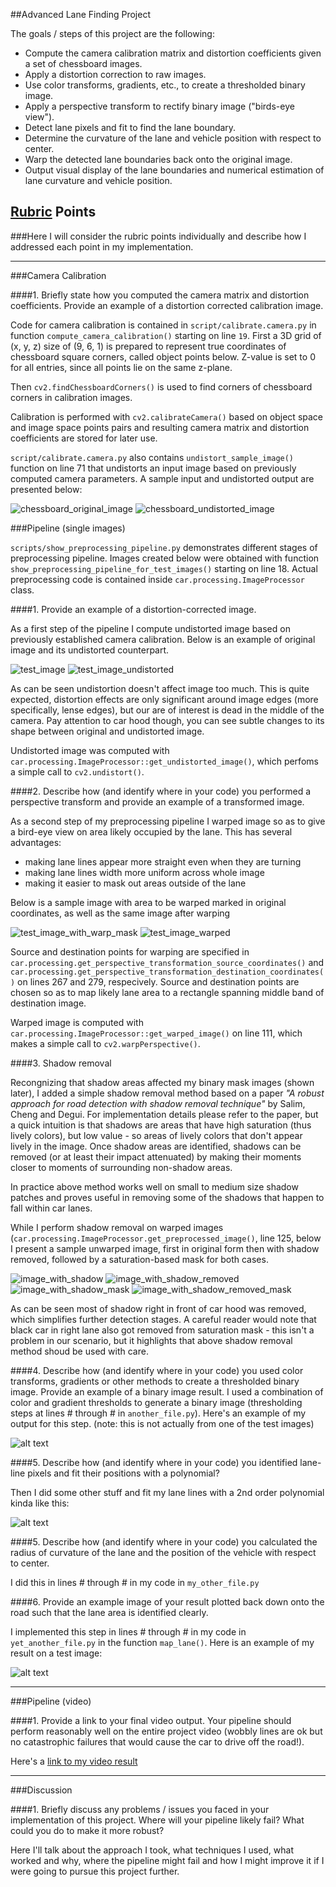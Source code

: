 ##Advanced Lane Finding Project

The goals / steps of this project are the following:

* Compute the camera calibration matrix and distortion coefficients given a set of chessboard images.
* Apply a distortion correction to raw images.
* Use color transforms, gradients, etc., to create a thresholded binary image.
* Apply a perspective transform to rectify binary image ("birds-eye view").
* Detect lane pixels and fit to find the lane boundary.
* Determine the curvature of the lane and vehicle position with respect to center.
* Warp the detected lane boundaries back onto the original image.
* Output visual display of the lane boundaries and numerical estimation of lane curvature and vehicle position.

[//]: # (Image References)

[image1]: ./examples/undistort_output.png "Undistorted"
[image2]: ./test_images/test1.jpg "Road Transformed"
[image3]: ./examples/binary_combo_example.jpg "Binary Example"
[image4]: ./examples/warped_straight_lines.jpg "Warp Example"
[image5]: ./examples/color_fit_lines.jpg "Fit Visual"
[image6]: ./examples/example_output.jpg "Output"
[video1]: ./project_video.mp4 "Video"

[chessboard_original_image]: ./writeup_images/chessboard_original_image.jpeg
[chessboard_undistorted_image]: ./writeup_images/chessboard_undistorted_image.jpeg
[test_image]: ./writeup_images/test_image.jpg
[test_image_undistorted]: ./writeup_images/test_image_undistorted.jpg
[test_image_with_warp_mask]: ./writeup_images/test_image_with_warp_mask.jpg
[test_image_warped]: ./writeup_images/test_image_warped.jpg
[image_with_shadow]: ./writeup_images/image_with_shadow.jpeg
[image_with_shadow_removed]: ./writeup_images/image_with_shadow_removed.jpeg
[image_with_shadow_mask]: ./writeup_images/image_with_shadow_mask.jpeg
[image_with_shadow_removed_mask]: ./writeup_images/image_with_shadow_removed_mask.jpeg

## [Rubric](https://review.udacity.com/#!/rubrics/571/view) Points
###Here I will consider the rubric points individually and describe how I addressed each point in my implementation.  

---
###Camera Calibration

####1. Briefly state how you computed the camera matrix and distortion coefficients. Provide an example of a distortion corrected calibration image.

Code for camera calibration is contained in `script/calibrate.camera.py` in function `compute_camera_calibration()` starting on line `19`. First a 3D grid of (x, y, z) size of (9, 6, 1) is prepared to represent true coordinates of chessboard square corners, called object points below. Z-value is set to 0 for all entries, since all points lie on the same z-plane.

Then `cv2.findChessboardCorners()` is used to find corners of chessboard corners in calibration images.

Calibration is performed with `cv2.calibrateCamera()` based on object space and image space points pairs and resulting camera matrix and distortion coefficients are stored for later use.

`script/calibrate.camera.py` also contains `undistort_sample_image()` function on line 71 that undistorts an input image based on previously computed camera parameters. A sample input and undistorted output are presented below:

![chessboard_original_image] ![chessboard_undistorted_image]

###Pipeline (single images)

`scripts/show_preprocessing_pipeline.py` demonstrates different stages of preprocessing pipeline.
Images created below were obtained with function `show_preprocessing_pipeline_for_test_images()` starting on line 18. Actual preprocessing code is contained inside `car.processing.ImageProcessor` class.

####1. Provide an example of a distortion-corrected image.

As a first step of the pipeline I compute undistorted image based on previously established camera calibration. Below is an example of original image and its undistorted counterpart.

![test_image] ![test_image_undistorted]

As can be seen undistortion doesn't affect image too much. This is quite expected, distortion effects are only significant around image edges (more specifically, lense edges), but our are of interest is dead in the middle of the camera. Pay attention to car hood though, you can see subtle changes to its shape between original and undistorted image.

Undistorted image was computed with `car.processing.ImageProcessor::get_undistorted_image()`, which perfoms a simple call to `cv2.undistort()`.


####2. Describe how (and identify where in your code) you performed a perspective transform and provide an example of a transformed image.

As a second step of my preprocessing pipeline I warped image so as to give a bird-eye view on area likely occupied by the lane. This has several advantages:  
- making lane lines appear more straight even when they are turning
- making lane lines width more uniform across whole image  
- making it easier to mask out areas outside of the lane

Below is a sample image with area to be warped marked in original coordinates, as well as the same image after warping

![test_image_with_warp_mask] ![test_image_warped]

Source and destination points for warping are specified in `car.processing.get_perspective_transformation_source_coordinates()` and `car.processing.get_perspective_transformation_destination_coordinates()` on lines 267 and 279, respecively. Source and destination points are chosen so as to map likely lane area to a rectangle spanning middle band of destination image.

Warped image is computed with `car.processing.ImageProcessor::get_warped_image()` on line 111, which makes a simple call to `cv2.warpPerspective()`.

####3. Shadow removal

Recongnizing that shadow areas affected my binary mask images (shown later), I added a simple shadow removal method based on a paper *"A robust approach for road detection with shadow removal technique"* by Salim, Cheng and Degui. For implementation details please refer to the paper, but a quick intuition is that shadows are areas that have high saturation (thus lively colors), but low value - so areas of lively colors that don't appear lively in the image. Once shadow areas are identified, shadows can be removed (or at least their impact attenuated) by making their moments closer to moments of surrounding non-shadow areas.

In practice above method works well on small to medium size shadow patches and proves useful in removing some of the shadows that happen to fall within car lanes.

While I perform shadow removal on warped images (`car.processing.ImageProcessor.get_preprocessed_image()`, line 125, below I present a sample unwarped image, first in original form then with shadow removed, followed by a saturation-based mask for both cases.

![image_with_shadow] 
![image_with_shadow_removed]
![image_with_shadow_mask]
![image_with_shadow_removed_mask]

As can be seen most of shadow right in front of car hood was removed, which simplifies further detection stages. A careful reader would note that black car in right lane also got removed from saturation mask - this isn't a problem in our scenario, but it highlights that above shadow removal method shoud be used with care.

####4. Describe how (and identify where in your code) you used color transforms, gradients or other methods to create a thresholded binary image.  Provide an example of a binary image result.
I used a combination of color and gradient thresholds to generate a binary image (thresholding steps at lines # through # in `another_file.py`).  Here's an example of my output for this step.  (note: this is not actually from one of the test images)

![alt text][image3]

####5. Describe how (and identify where in your code) you identified lane-line pixels and fit their positions with a polynomial?

Then I did some other stuff and fit my lane lines with a 2nd order polynomial kinda like this:

![alt text][image5]

####5. Describe how (and identify where in your code) you calculated the radius of curvature of the lane and the position of the vehicle with respect to center.

I did this in lines # through # in my code in `my_other_file.py`

####6. Provide an example image of your result plotted back down onto the road such that the lane area is identified clearly.

I implemented this step in lines # through # in my code in `yet_another_file.py` in the function `map_lane()`.  Here is an example of my result on a test image:

![alt text][image6]

---

###Pipeline (video)

####1. Provide a link to your final video output.  Your pipeline should perform reasonably well on the entire project video (wobbly lines are ok but no catastrophic failures that would cause the car to drive off the road!).

Here's a [link to my video result](./project_video.mp4)

---

###Discussion

####1. Briefly discuss any problems / issues you faced in your implementation of this project.  Where will your pipeline likely fail?  What could you do to make it more robust?

Here I'll talk about the approach I took, what techniques I used, what worked and why, where the pipeline might fail and how I might improve it if I were going to pursue this project further.  

